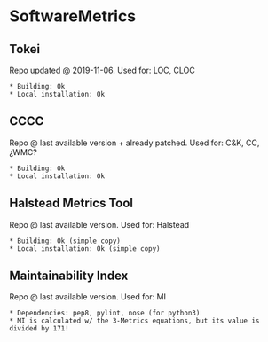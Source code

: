# SoftwareMetrics

## Tokei
Repo updated @ 2019-11-06.
Used for: LOC, CLOC

    * Building: Ok
    * Local installation: Ok


## CCCC
Repo @ last available version + already patched.
Used for: C&K, CC, ¿WMC?

    * Building: Ok
    * Local installation: Ok


## Halstead Metrics Tool
Repo @ last available version.
Used for: Halstead

    * Building:	Ok (simple copy)
    * Local installation: Ok (simple copy)


## Maintainability Index
Repo @ last available version.
Used for: MI

	* Dependencies: pep8, pylint, nose (for python3)
	* MI is calculated w/ the 3-Metrics equations, but its value is divided by 171!